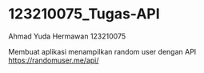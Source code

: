 # 123210075_Tugas-API
Ahmad Yuda Hermawan
123210075

Membuat aplikasi menampilkan random user dengan API 
https://randomuser.me/api/
